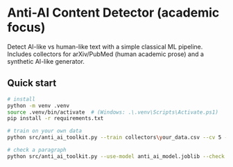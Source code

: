 # Anti-AI Content Detector (academic focus)

Detect AI-like vs human-like text with a simple classical ML pipeline.
Includes collectors for arXiv/PubMed (human academic prose) and a synthetic AI-like generator.

## Quick start

```bash
# install
python -m venv .venv
source .venv/bin/activate  # (Windows: .\.venv\Scripts\Activate.ps1)
pip install -r requirements.txt

# train on your own data
python src/anti_ai_toolkit.py --train collectors\your_data.csv --cv 5 --dedupe --approx-dedupe

# check a paragraph
python src/anti_ai_toolkit.py --use-model anti_ai_model.joblib --check "Paste text..." --rewrite
